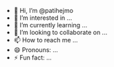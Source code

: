 - 👋 Hi, I’m @patihejmo
- 👀 I’m interested in ...
- 🌱 I’m currently learning ...
- 💞️ I’m looking to collaborate on ...
- 📫 How to reach me ...
- 😄 Pronouns: ...
- ⚡ Fun fact: ...

<!---
patihejmo/patihejmo is a ✨ special ✨ repository because its `README.md` (this file) appears on your GitHub profile.
You can click the Preview link to take a look at your changes.
--->
